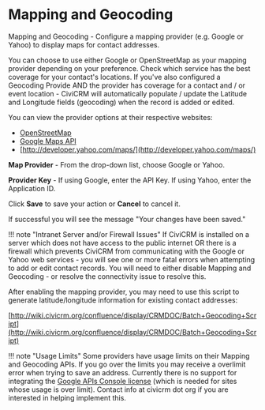 # Mapping and Geocoding

Mapping and Geocoding - Configure a mapping provider (e.g. Google or Yahoo) to display maps for contact addresses.

You can choose to use either Google or OpenStreetMap as your mapping provider depending on your preference. Check which service has the best coverage for your contact's locations. If you've also configured a Geocoding Provide AND the provider has coverage for a contact and / or event location - CiviCRM will automatically populate / update the Latitude and Longitude fields (geocoding) when the record is added or edited.

You can view the provider options at their respective websites:

* [OpenStreetMap](http://www.openstreetmap.org/)
* [Google Maps API](https://developers.google.com/maps/)
* [http://developer.yahoo.com/maps/](http://developer.yahoo.com/maps/)

**Map Provider** - From the drop-down list, choose Google or Yahoo.

**Provider Key** - If using Google, enter the API Key. If using Yahoo, enter the Application ID.

Click **Save** to save your action or **Cancel** to cancel it.

If successful you will see the message "Your changes have been saved."

!!! note "Intranet Server and/or Firewall Issues"
    If CiviCRM is installed on a server which does not have access to the public internet OR there is a firewall which prevents CiviCRM from communicating with the Google or Yahoo web services - you will see one or more fatal errors when attempting to add or edit contact records. You will need to either disable Mapping and Geocoding - or resolve the connectivity issue to resolve this.

After enabling the mapping provider, you may need to use this script to generate latitude/longitude information for existing contact addresses:

[http://wiki.civicrm.org/confluence/display/CRMDOC/Batch+Geocoding+Script](http://wiki.civicrm.org/confluence/display/CRMDOC/Batch+Geocoding+Script)

!!! note "Usage Limits"
    Some providers have usage limits on their Mapping and Geocoding APIs. If you go over the limits you may receive a overlimit error when trying to save an address. Currently there is no support for integrating the [Google APIs Console license](https://developers.google.com/maps/documentation/javascript/usage#usage_limits) (which is needed for sites whose usage is over limit). Contact info at civicrm dot org if you are interested in helping implement this.
